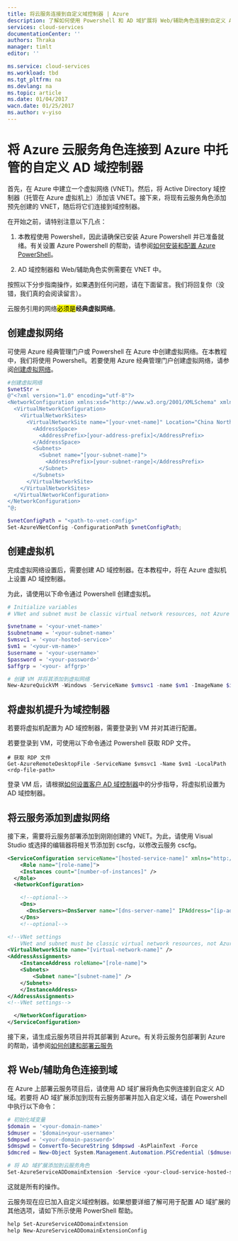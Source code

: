 ```yaml
---
title: 将云服务连接到自定义域控制器 | Azure
description: 了解如何使用 Powershell 和 AD 域扩展将 Web/辅助角色连接到自定义 AD 域
services: cloud-services
documentationCenter: ''
authors: Thraka
manager: timlt
editor: ''

ms.service: cloud-services
ms.workload: tbd
ms.tgt_pltfrm: na
ms.devlang: na
ms.topic: article
ms.date: 01/04/2017
wacn.date: 01/25/2017
ms.author: v-yiso
---
```


# 将 Azure 云服务角色连接到 Azure 中托管的自定义 AD 域控制器

首先，在 Azure 中建立一个虚拟网络 (VNET)。然后，将 Active Directory 域控制器（托管在 Azure 虚拟机上）添加该 VNET。接下来，将现有云服务角色添加预先创建的 VNET，随后将它们连接到域控制器。

在开始之前，请特别注意以下几点：

1. 本教程使用 Powershell，因此请确保已安装 Azure Powershell 并已准备就绪。有关设置 Azure Powershell 的帮助，请参阅[如何安装和配置 Azure PowerShell](../powershell-install-configure.md)。

2. AD 域控制器和 Web/辅助角色实例需要在 VNET 中。

按照以下分步指南操作，如果遇到任何问题，请在下面留言。我们将回复你（没错，我们真的会阅读留言）。

云服务引用的网络<mark>必须是</mark>**经典虚拟网络**。

## 创建虚拟网络

可使用 Azure 经典管理门户或 Powershell 在 Azure 中创建虚拟网络。在本教程中，我们将使用 Powershell。若要使用 Azure 经典管理门户创建虚拟网络，请参阅[创建虚拟网络](../virtual-network/virtual-networks-create-vnet-arm-pportal.md)。

```powershell
#创建虚拟网络
$vnetStr =
@"<?xml version="1.0" encoding="utf-8"?>
<NetworkConfiguration xmlns:xsd="http://www.w3.org/2001/XMLSchema" xmlns:xsi="http://www.w3.org/2001/XMLSchema-instance" xmlns="http://schemas.microsoft.com/ServiceHosting/2011/07/NetworkConfiguration">
  <VirtualNetworkConfiguration>
    <VirtualNetworkSites>
      <VirtualNetworkSite name="[your-vnet-name]" Location="China North">
        <AddressSpace>
          <AddressPrefix>[your-address-prefix]</AddressPrefix>
        </AddressSpace>
        <Subnets>
          <Subnet name="[your-subnet-name]">
            <AddressPrefix>[your-subnet-range]</AddressPrefix>
          </Subnet>
        </Subnets>
      </VirtualNetworkSite>
    </VirtualNetworkSites>
  </VirtualNetworkConfiguration>
</NetworkConfiguration>
"@;

$vnetConfigPath = "<path-to-vnet-config>"
Set-AzureVNetConfig -ConfigurationPath $vnetConfigPath;
```

## 创建虚拟机

完成虚拟网络设置后，需要创建 AD 域控制器。在本教程中，将在 Azure 虚拟机上设置 AD 域控制器。

为此，请使用以下命令通过 Powershell 创建虚拟机。

```powershell
# Initialize variables
# VNet and subnet must be classic virtual network resources, not Azure Resource Manager resources.

$vnetname = '<your-vnet-name>'
$subnetname = '<your-subnet-name>'
$vmsvc1 = '<your-hosted-service>'
$vm1 = '<your-vm-name>'
$username = '<your-username>'
$password = '<your-password>'
$affgrp = '<your- affgrp>'

# 创建 VM 并将其添加到虚拟网络
New-AzureQuickVM -Windows -ServiceName $vmsvc1 -name $vm1 -ImageName $imgname -AdminUsername $username -Password $password -AffinityGroup $affgrp -SubnetNames $subnetname -VNetName $vnetname
```

## 将虚拟机提升为域控制器
若要将虚拟机配置为 AD 域控制器，需要登录到 VM 并对其进行配置。

若要登录到 VM，可使用以下命令通过 Powershell 获取 RDP 文件。

```
# 获取 RDP 文件
Get-AzureRemoteDesktopFile -ServiceName $vmsvc1 -Name $vm1 -LocalPath <rdp-file-path>
```

登录 VM 后，请根据[如何设置客户 AD 域控制器](http://social.technet.microsoft.com/wiki/contents/articles/12370.windows-server-2012-set-up-your-first-domain-controller-step-by-step.aspx)中的分步指导，将虚拟机设置为 AD 域控制器。

## 将云服务添加到虚拟网络

接下来，需要将云服务部署添加到刚刚创建的 VNET。为此，请使用 Visual Studio 或选择的编辑器将相关节添加到 cscfg，以修改云服务 cscfg。

```xml
<ServiceConfiguration serviceName="[hosted-service-name]" xmlns="http://schemas.microsoft.com/ServiceHosting/2008/10/ServiceConfiguration" osFamily="[os-family]" osVersion="*">
    <Role name="[role-name]">
    <Instances count="[number-of-instances]" />
  </Role>
  <NetworkConfiguration>

    <!--optional-->
    <Dns>
      <DnsServers><DnsServer name="[dns-server-name]" IPAddress="[ip-address]" /></DnsServers>
    </Dns>
    <!--optional-->

<!--VNet settings
    VNet and subnet must be classic virtual network resources, not Azure Resource Manager resources.-->
<VirtualNetworkSite name="[virtual-network-name]" />
<AddressAssignments>
    <InstanceAddress roleName="[role-name]">
    <Subnets>
        <Subnet name="[subnet-name]" />
    </Subnets>
    </InstanceAddress>
</AddressAssignments>
<!--VNet settings-->

  </NetworkConfiguration>
</ServiceConfiguration>
```

接下来，请生成云服务项目并将其部署到 Azure。有关将云服务包部署到 Azure 的帮助，请参阅[如何创建和部署云服务](./cloud-services-how-to-create-deploy.md#deploy)

## 将 Web/辅助角色连接到域

在 Azure 上部署云服务项目后，请使用 AD 域扩展将角色实例连接到自定义 AD 域。若要将 AD 域扩展添加到现有云服务部署并加入自定义域，请在 Powershell 中执行以下命令：

```powershell
# 初始化域变量
$domain = '<your-domain-name>'
$dmuser = '$domain<your-username>'
$dmpswd = '<your-domain-password>'
$dmspwd = ConvertTo-SecureString $dmpswd -AsPlainText -Force
$dmcred = New-Object System.Management.Automation.PSCredential ($dmuser, $dmspwd)

# 将 AD 域扩展添加到云服务角色
Set-AzureServiceADDomainExtension -Service <your-cloud-service-hosted-service-name> -Role <your-role-name> -Slot <staging-or-production> -DomainName $domain -Credential $dmcred -JoinOption 35
```

这就是所有的操作。

云服务现在应已加入自定义域控制器。如果想要详细了解可用于配置 AD 域扩展的其他选项，请如下所示使用 PowerShell 帮助。

```powershell
help Set-AzureServiceADDomainExtension
help New-AzureServiceADDomainExtensionConfig
```

<!---HONumber=Mooncake_Quality_Review_1215_2016-->
<!--Update_Description:update meta properties-->